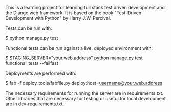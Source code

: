 This is a learning project for learning full stack test driven development and the Django web framework.  It is based on the book "Test-Driven Development with Python" by Harry J.W. Percival.

Tests can be run with:

  $ python manage.py test

Functional tests can be run against a live, deployed environment with:

  $ STAGING_SERVER="your.web.address"  python manage.py test functional_tests --failfast

Deployments are performed with:

  $ fab -f deploy_tools/fabfile.py deploy:host=username@your.web.address

The necessary requirements for running the server are in requirements.txt.  Other libraries that are necessary for testing or useful for local development are in dev-requirements.txt.

